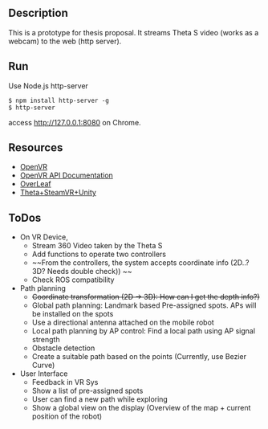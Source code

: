 ## Description

This is a prototype for thesis proposal.
It streams Theta S video (works as a webcam) to the web (http server).

## Run

Use Node.js http-server

```
$ npm install http-server -g
$ http-server
```

access http://127.0.0.1:8080 on Chrome.

## Resources

* [OpenVR](https://github.com/ValveSoftware/openvr.git)
* [OpenVR API Documentation](https://github.com/ValveSoftware/openvr/wiki/API-Documentation)
* [OverLeaf](https://www.overleaf.com/8935687yqqmsddbyghx)
* [Theta+SteamVR+Unity](http://lists.theta360.guide/t/tutorial-live-ricoh-theta-s-dual-fish-eye-for-steamvr-in-unity/938)

## ToDos

* On VR Device,
    - Stream 360 Video taken by the Theta S
    - Add functions to operate two controllers
    - ~~From the controllers, the system accepts coordinate info (2D..? 3D? Needs double check)) ~~
    - Check ROS compatibility
* Path planning
    - ~~Coordinate transformation (2D -> 3D): How can I get the depth info?)~~
    - Global path planning: Landmark based Pre-assigned spots. APs will be installed on the spots
    - Use a directional antenna attached on the mobile robot
    - Local path planning by AP control: Find a local path using AP signal strength
    - Obstacle detection
    - Create a suitable path based on the points (Currently, use Bezier Curve)
* User Interface
    - Feedback in VR Sys
    - Show a list of pre-assigned spots
    - User can find a new path while exploring
    - Show a global view on the display (Overview of the map + current position of the robot)
